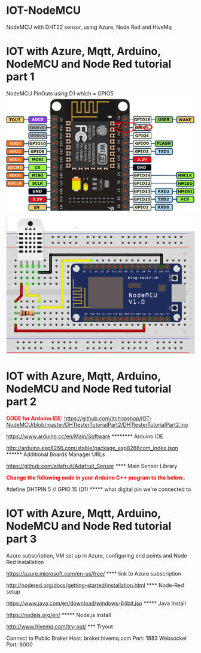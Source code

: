 # IOT-NodeMCU
NodeMCU with DHT22 sensor, using Azure, Node Red and HiveMq

# IOT with Azure, Mqtt, Arduino, NodeMCU and Node Red tutorial part 1

NodeMCU PinOuts using D1 which = GPIO5
![Screenshot](NodeMCUPinOut.PNG)

![Screenshot](NodeMCUDHT22Fritz.PNG)


# IOT with Azure, Mqtt, Arduino, NodeMCU and Node Red tutorial part 2

<b style='color:red'>CODE for Arduino IDE:</b>
https://github.com/itchopshop/IOT-NodeMCU/blob/master/DHTtesterTutorialPart2/DHTtesterTutorialPart2.ino

https://www.arduino.cc/en/Main/Software ******** Arduino IDE

http://arduino.esp8266.com/stable/package_esp8266com_index.json ****** Additional Boards Manager URLs

https://github.com/adafruit/Adafruit_Sensor **** Main Sensor Library

<b style='color:red'>Change the following code in your Arduino C++ program to the below.</b>.

#define DHTPIN 5  // GPIO 15 (D1) ***** what digital pin we're connected to


# IOT with Azure, Mqtt, Arduino, NodeMCU and Node Red tutorial part 3


Azure subscription, VM set up in Azure, configuring end points and Node Red installation

https://azure.microsoft.com/en-us/free/ **** link to Azure subscription

http://nodered.org/docs/getting-started/installation.html **** Node-Red setup

https://www.java.com/en/download/windows-64bit.jsp ***** Java Install

https://nodejs.org/en/ ***** Node.js install

http://www.hivemq.com/try-out/ *** Tryout

Connect to Public Broker
Host: broker.hivemq.com
Port: 1883
Websocket Port: 8000
